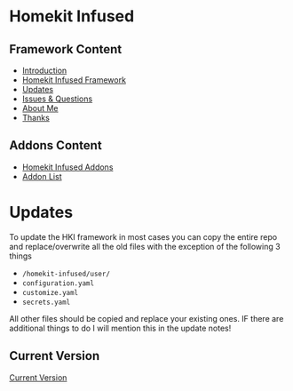 # Homekit Infused

## Framework Content
- [Introduction](index.md)
- [Homekit Infused Framework](framework.md)
- [Updates](updates.md)
- [Issues & Questions](issues.md)
- [About Me](about.md)
- [Thanks](thanks.md)

## Addons Content
- [Homekit Infused Addons](addons.md)
- [Addon List](https://github.com/jimz011/homekit-infused/blob/master/docs/addon_list.md)

# Updates
To update the HKI framework in most cases you can copy the entire repo and replace/overwrite all the old files with the exception of the following 3 things
- `/homekit-infused/user/`
- `configuration.yaml`
- `customize.yaml`
- `secrets.yaml`

All other files should be copied and replace your existing ones. IF there are additional things to do I will mention this in the update notes!

## Current Version 
[Current Version](version.html)

